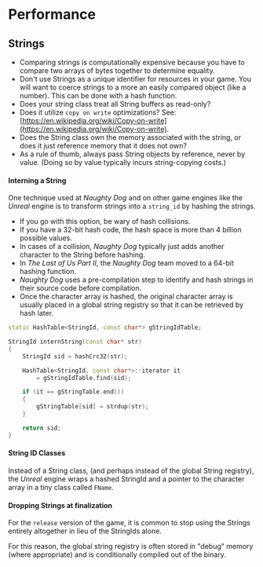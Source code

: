 # Performance

## Strings

* Comparing strings is computationally expensive because you have to compare two arrays of bytes together to determine equality.
* Don't use Strings as a unique identifier for resources in your game.  You will want to coerce strings to a more an easily compared object (like a number).  This can be done with a hash function.
* Does your string class treat all String buffers as read-only?
* Does it utilize `copy on write` optimizations?  See: [https://en.wikipedia.org/wiki/Copy-on-write](https://en.wikipedia.org/wiki/Copy-on-write).
* Does the String class own the memory associated with the string, or does it just reference memory that it does not own?
* As a rule of thumb, always pass String objects by reference, never by value. (Doing so by value typically incurs string-copying costs.)

#### Interning a String
One technique used at _Naughty Dog_ and on other game engines like the _Unreal_ engine is to transform strings into a `string_id` by hashing the strings.

* If you go with this option, be wary of hash collisions.
* If you have a 32-bit hash code, the hash space is more than 4 billion possible values.
* In cases of a collision, _Naughty Dog_ typically just adds another character to the String before hashing.
* In _The Last of Us Part II_, the _Naughty Dog_ team moved to a 64-bit hashing function.
* _Naughty Dog_ uses a pre-compilation step to identify and hash strings in their source code before compilation.
* Once the character array is hashed, the original character array is usually placed in a global string registry so that it can be retrieved by hash later.

```cpp
static HashTable<StringId, const char*> gStringIdTable;

StringId internString(const char* str)
{
    StringId sid = hashCrc32(str);

    HashTable<StringId, const char*>::iterator it
        = gStringIdTable.find(sid);

    if (it == gStringTable.end())
    {
        gStringTable[sid] = strdup(str);
    }

    return sid;
}
```

#### String ID Classes
Instead of a String class, (and perhaps instead of the global String registry), the _Unreal_ engine wraps a hashed StringId and a pointer to the character array in a tiny class called `FName`.

#### Dropping Strings at finalization
For the `release` version of the game, it is common to stop using the Strings entirely altogether in lieu of the StringIds alone.

For this reason, the global string registry is often stored in "debug" memory (where appropriate) and is conditionally compiled out of the binary.
